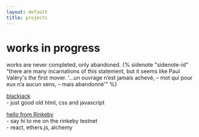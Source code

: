 ```yaml
---
layout: default
title: projects
---
```

<h1 class="content-listing-header sans">works in progress </h1>
works are never completed, only abandoned. {% sidenote "sidenote-id" "there are many incarnations of this statement, but it seems like Paul Valéry's the first mover. '...un ouvrage n’est jamais achevé, – mot qui pour eux n’a aucun sens, – mais abandonné'" %} 

<p> 
    <a href="https://nondescryptid.github.io/scrimba-blackjack/"> blackjack </a> 
    <br>
    - just good old html, css and javascript
</p> 
<p>
    <a href="https://wave-at-tomo-nondescryptid.vercel.app/"> hello from Rinkeby </a>
    <br>
    - say hi to me on the rinkeby testnet <br>
    - react, ethers.js, alchemy
</p> 
